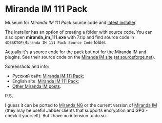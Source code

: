 # Miranda IM 111 Pack

Museum for _Miranda IM 111 Pack_ source code and [latest installer](miranda_im_111.exe).

The installer has an option of creating a folder with source code. You can also open **miranda_im_111.exe** with 7zip and find source code in `$DESKTOP\Miranda IM 111 Pack Source Code` folder.

Actually it's a source code for the pack but not for the Miranda IM and plugins. See their source code on the [Miranda IM site](http://www.miranda-im.org/development/) ([at sourceforge.net](https://sourceforge.net/p/miranda/svn/HEAD/tree/)).

Screenshots and info:

* Русский сайт: [Miranda IM 111 Pack](http://miranda-im-111.tumblr.com);
* English site: [Miranda IM 111 Pack](http://miranda-im-111-pack.tumblr.com);
* [Other Miranda IM posts](http://kiwi0fruit.tumblr.com/tagged/miranda).

P.S.

I guess it can be ported to [Miranda NG](https://github.com/miranda-ng/miranda-ng) or the current version of [Miranda IM](http://www.miranda-im.org/) (they may be useful Jabber clients that supports encryption and GPG - check it yourself). But I have no intension to do so.

